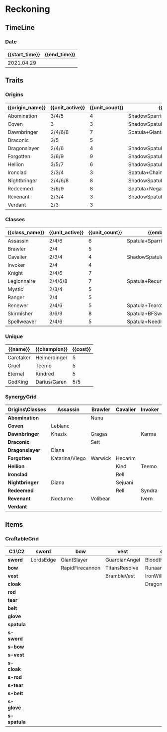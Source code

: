 # Reckoning

## TimeLine
### Date
| {{start_time}} | {{end_time}} |
| -              | -            |
| 2021.04.29     |              |

## Traits
### Origins
| {{origin_name}} | {{unit_active}} | {{unit_count}} | {{emblem}}                       | {{desc}} |
| -               | -               | -              | -                                | -        |
| Abomination     | 3/4/5           | 4              | ShadowSparringGloves+Spatula     |          |
| Coven           | 3               | 3              | ShadowSpatula+Tearofthegoddess   |          |
| Dawnbringer     | 2/4/6/8         | 7              | Spatula+GiantsBelt               |          |
| Draconic        | 3/5             | 5              |                                  |          |
| Dragonslayer    | 2/4/6           | 4              | ShadowSpatula+NeedlesslyLargeRod |          |
| Forgotten       | 3/6/9           | 9              | ShadowSpatula+BFSword            |          |
| Hellion         | 3/5/7           | 6              | ShadowSpatula+RecurveBow         |          |
| Ironclad        | 2/3/4           | 3              | Spatula+ChainVest                |          |
| Nightbringer    | 2/4/6/8         | 8              | ShadowSpatula+GiantsBelt         |          |
| Redeemed        | 3/6/9           | 8              | Spatula+NegatronCloak            |          |
| Revenant        | 2/3/4           | 3              | ShadowSpatula+NegatronCloak      |          |
| Verdant         | 2/3             | 3              |                                  |          |

### Classes
| {{class_name}} | {{unit_active}} | {{unit_count}} | {{emblem}}                 | {{desc}} |
| -              | -               | -              | -                          | -        |
| Assassin       | 2/4/6           | 6              | Spatula+SparringGloves     |          |
| Brawler        | 2/4             | 5              |                            |          |
| Cavalier       | 2/3/4           | 4              | ShadowSpatula+ChainVest    |          |
| Invoker        | 2/4             | 4              |                            |          |
| Knight         | 2/4/6           | 7              |                            |          |
| Legionnaire    | 2/4/6/8         | 7              | Spatula+RecurveBow         |          |
| Mystic         | 2/3/4           | 5              |                            |          |
| Ranger         | 2/4             | 5              |                            |          |
| Renewer        | 2/4/6           | 5              | Spatula+Tearofthegoddess   |          |
| Skirmisher     | 3/6/9           | 8              | Spatula+BFSword            |          |
| Spellweaver    | 2/4/6           | 5              | Spatula+NeedlesslyLargeRod |          |

### Unique
| {{name}}  | {{champion}} | {{cost}} |
| -         | -            | -        |
| Caretaker | Heimerdinger | 5        |
| Cruel     | Teemo        | 5        |
| Eternal   | Kindred      | 5        |
| GodKing   | Darius/Garen | 5/5      |

### SynergyGrid
| **Origins\Classes** | **Assassin**   | **Brawler** | **Cavalier** | **Invoker** | **Knight** | **Legionnaire** | **Mystic** | **Ranger** | **Renewer**  | **Skirmisher**   | **Spellweaver** |
| -                   | -              | -           | -            | -           | -          | -               | -          | -          | -            | -                | -               |
| **Abomination**     |                | Nunu        |              |             |            | Kalista         | Ryze       |            |              |                  | Brand           |
| **Coven**           | Leblanc        |             |              |             |            |                 | Morgana    |            | Lissandra    |                  |                 |
| **Dawnbringer**     | Khazix         | Gragas      |              | Karma       | Garen      | Riven           |            |            | Soraka       | Nidalee          |                 |
| **Draconic**        |                | Sett        |              |             |            |                 |            | Ashe       | Heimerdinger | Udyr             | Zyra            |
| **Dragonslayer**    | Diana          |             |              |             |            | Mordekaiser     |            |            |              | Pantheon/Trundle |                 |
| **Forgotten**       | Katarina/Viego | Warwick     | Hecarim      |             | Thresh     | Draven          | Ryze       | Vayne      |              | Viego            | Viktor          |
| **Hellion**         |                |             | Kled         | Teemo       | Poppy      |                 | Lulu       |            |              | Kennen           | Ziggs           |
| **Ironclad**        |                |             | Rell         |             | Nautilus   |                 |            |            |              | Jax              |                 |
| **Nightbringer**    | Diana          |             | Sejuani      |             | Darius     | Yasuo           | Morgana    | Aphelios   | Vladimir     | LeeSin           |                 |
| **Redeemed**        |                |             | Rell         | Syndra      | Leona      | Aatrox/Kayle    | Lux        | Varus      |              |                  | Velkoz          |
| **Revenant**        | Nocturne       | Volibear    |              | Ivern       |            |                 |            |            | Ivern        |                  |                 |
| **Verdant**         |                |             |              |             | Taric      | Kayle           |            | Ashe       |              |                  |                 |

## Items
### CraftableGrid
| **C1\C2**     | **sword** | **bow**         | **vest**      | **cloak**        | **rod**               | **tear**      | **belt**       | **glove**      | **spatula**       | **s-sword**      | **s-bow**        | **s-vest**             | **s-cloak**            | **s-rod**              | **s-tear**          | **s-belt**         | **s-glove**             | **s-spatula**           |
| -             | -         | -               | -             | -                | -                     | -             | -              | -              | -                 | -                | -                | -                      | -                      | -                      | -                   | -                  | -                       | -                       |
| **sword**     | LordsEdge | GiantSlayer     | GuardianAngel | Bloodthirster    | HextechGunblade       | SpearofShojin | ZekesHerald    | InfinityEdge   | SwordoftheDivine  | CursedDeathblade | EvilGiantSlayer  | GuardianFallenAngel    | Riskthirster           | CursedHextechGunblade  | CursedSpearofShojin | ZekesEvilHerald    | CursedInfinityEdge      | ShadowSwordoftheDivine  |
| **bow**       |           | RapidFirecannon | TitansResolve | RunaansHurricane | GuinsoosRageblade     | StatikkShiv   | ZzRotPortal    | LastWhisper    | DuelistsZeal      |                  | RapidDeathcannon | TitansExplosiveResolve | RunaansEvilHurricane   | GuinsoosEvilRageblade  | EvilStatikkShiv     | ZzRotDarkPortal    | FinalWhisper            | ShadowDuelistsZeal      |
| **vest**      |           |                 | BrambleVest   | IronWill         | LocketoftheIronSolari | FrozenHeart   | SunfireCape    | Shroud         | VanguardsCuirass  |                  |                  | VillainsBrambleVest    | EvilGargoyleStoneplate |                        |                     | EclipseCape        | DarkShroudofStillness   | ShadowVanguardsCuirass  |
| **cloak**     |           |                 |               | DragonsClaw      | IonicSpark            | Chalice       | Zephyr         | Quicksilver    | ElderwoodHeirloom |                  |                  |                        | DarkDragonsClaw        |                        |                     | ExplosiveZephyr    | EvilQuicksilver         | ShadowElderwoodHeirloom |
| **rod**       |           |                 |               |                  | RabadonsDeathcap      | LudensEcho    | Morellonomicon | ArcaneGauntlet | MantleofDusk      |                  |                  | LocketoftheDarkSolari  | IonicDarkSpark         | RabadonsCursedDeathcap | ArchdemonsStaff     | Morevillonomicon   | PoisonedGauntlet        | ShadowMantleofDusk      |
| **tear**      |           |                 |               |                  |                       | BlueSentinel  | Redemption     | HandofJustice  | MagesCap          |                  |                  | FrozenDarkHeart        | ChaliceofMalice        |                        | VeryDarkBlueBuff    | LackofRedemption   | HandofVengence          | ShadowMagesCap          |
| **belt**      |           |                 |               |                  |                       |               | WarmogsArmor   | Backhand       | WarlordsBanner    |                  |                  |                        |                        |                        |                     | WarmogsPoisonArmor | ExplosiveTrapClaw       | ShadowWarlordsBanner    |
| **glove**     |           |                 |               |                  |                       |               |                | ThiefsGloves   | YoumuusGhostblade |                  |                  |                        |                        |                        |                     |                    | CursedThiefsGlove       |                         |
| **spatula**   |           |                 |               |                  |                       |               |                |                | ForceofNature     |                  |                  |                        |                        |                        |                     |                    | ShadowYoumuusGhostblade | ForceofDarkness         |
| **s-sword**   |           |                 |               |                  |                       |               |                |                |                   |                  |                  |                        |                        |                        |                     |                    |                         |                         |
| **s-bow**     |           |                 |               |                  |                       |               |                |                |                   |                  |                  |                        |                        |                        |                     |                    |                         |                         |
| **s-vest**    |           |                 |               |                  |                       |               |                |                |                   |                  |                  |                        |                        |                        |                     |                    |                         |                         |
| **s-cloak**   |           |                 |               |                  |                       |               |                |                |                   |                  |                  |                        |                        |                        |                     |                    |                         |                         |
| **s-rod**     |           |                 |               |                  |                       |               |                |                |                   |                  |                  |                        |                        |                        |                     |                    |                         |                         |
| **s-tear**    |           |                 |               |                  |                       |               |                |                |                   |                  |                  |                        |                        |                        |                     |                    |                         |                         |
| **s-belt**    |           |                 |               |                  |                       |               |                |                |                   |                  |                  |                        |                        |                        |                     |                    |                         |                         |
| **s-glove**   |           |                 |               |                  |                       |               |                |                |                   |                  |                  |                        |                        |                        |                     |                    |                         |                         |
| **s-spatula** |           |                 |               |                  |                       |               |                |                |                   |                  |                  |                        |                        |                        |                     |                    |                         |                         |
